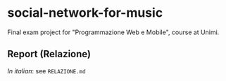 # social-network-for-music

Final exam project for "Programmazione Web e Mobile", course at Unimi.

## Report (Relazione)
_In italian_: see `RELAZIONE.md`
